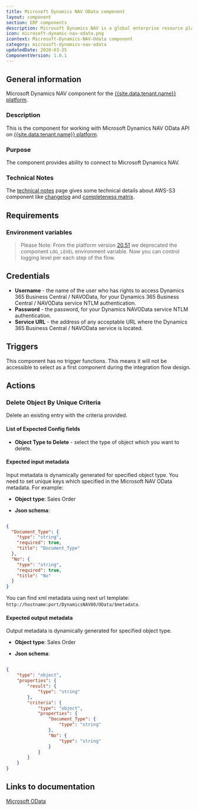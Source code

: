 ```yaml
---
title: Microsoft Dynamics NAV OData component
layout: component
section: ERP components
description: Microsoft Dynamics NAV is a global enterprise resource planning (ERP) solution that provides small and midsize businesses greater control over their financials and can simplify their supply chain, manufacturing, and operations.
icon: microsoft-dynamic-nav-odata.png
icontext: Microsoft-Dynamics-NAV-Odata component
category: microsoft-dynamics-nav-odata
updatedDate: 2020-03-25
ComponentVersion: 1.0.1
---
```


## General information

Microsoft Dynamics NAV component for the [{{site.data.tenant.name}} platform](http://www.{{site.data.tenant.name}}).

### Description

This is the component for working with Microsoft Dynamics NAV OData API on [{{site.data.tenant.name}} platform](http://www.{{site.data.tenant.name}}).

### Purpose

The component provides ability to connect to Microsoft Dynamics NAV.

### Technical Notes

The [technical notes](technical-notes) page gives some technical details about AWS-S3 component like [changelog](/components/microsoft-dynamics-nav-odata/technical-notes#changelog) and [completeness matrix](/components/microsoft-dynamics-nav-odata/technical-notes#completeness-matrix).

## Requirements

### Environment variables

> Please Note: From the platform version [20.51](/releases/2020-12-17) we deprecated the
> component `LOG_LEVEL` environment variable. Now you can control logging level per each step of the flow. 

## Credentials

 - **Username** - the name of the user who has rights to access Dynamics 365 Business Central / NAVOData, for your Dynamics 365 Business Central / NAVOData service NTLM authentication.
 - **Password** - the password, for your Dynamics NAVOData service NTLM authentication.
 - **Service URL** - the address of any acceptable URL where the Dynamics 365 Business Central / NAVOData service is located.

## Triggers

This component has no trigger functions. This means it will not be accessible to select as a first component during the integration flow design.

## Actions

### Delete Object By Unique Criteria

Delete an existing entry with the criteria provided.

#### List of Expected Config fields

 - **Object Type to Delete** - select the type of object which you want to delete.

#### Expected input metadata

Input metadata is dynamically generated for specified object type. You need to set unique keys which specified in the Microsoft NAV OData metadata. For example:

- **Object type**: Sales Order

- **Json schema**:

```json

{
  "Document_Type": {
    "type": "string",
    "required": true,
    "title": "Document_Type"
  },
  "No": {
    "type": "string",
    "required": true,
    "title": "No"
  }
}
```

You can find xml metadata using next url template: `http://hostname:port/DynamicsNAV80/OData/$metadata`.

#### Expected output metadata

Output metadata is dynamically generated for specified object type.

- **Object type**: Sales Order

- **Json schema**:

```json

{
	"type": "object",
	"properties": {
		"result": {
			"type": "string"
		},
		"criteria": {
			"type": "object",
			"properties": {
				"Document_Type": {
					"type": "string"
				},
				"No": {
					"type": "string"
				}
			}
		}
	}
}
```

## Links to documentation

[Microsoft OData](https://docs.microsoft.com/en-us/odata/)
